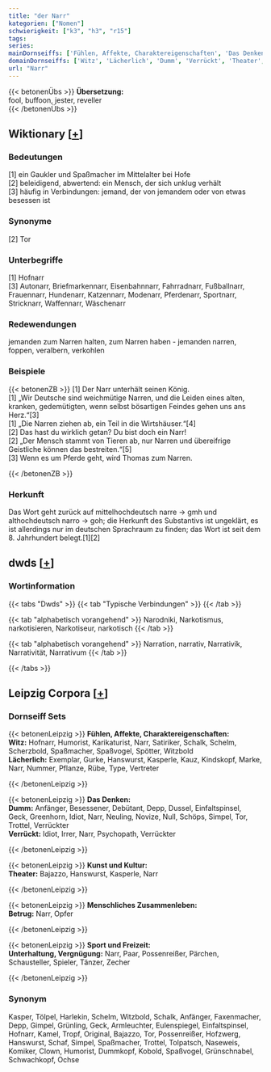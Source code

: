 ```yaml
---
title: "der Narr"
kategorien: ["Nomen"]
schwierigkeit: ["k3", "h3", "r15"]
tags:
series:
mainDornseiffs: ['Fühlen, Affekte, Charaktereigenschaften', 'Das Denken', 'Kunst und Kultur', 'Menschliches Zusammenleben', 'Sport und Freizeit']
domainDornseiffs: ['Witz', 'Lächerlich', 'Dumm', 'Verrückt', 'Theater', 'Betrug', 'Unterhaltung, Vergnügung']
url: "Narr"
---
```


{{< betonenÜbs >}}
**Übersetzung:**  
fool, buffoon, jester, reveller  
{{< /betonenÜbs >}}

## Wiktionary [[+](https://de.wiktionary.org/wiki/Narr)]

### Bedeutungen
[1] ein Gaukler und Spaßmacher im Mittelalter bei Hofe  
[2] beleidigend, abwertend: ein Mensch, der sich unklug verhält  
[3] häufig in Verbindungen: jemand, der von jemandem oder von etwas besessen ist  

### Synonyme
[2] Tor  

### Unterbegriffe
[1] Hofnarr  
[3] Autonarr, Briefmarkennarr, Eisenbahnnarr, Fahrradnarr, Fußballnarr, Frauennarr, Hundenarr, Katzennarr, Modenarr, Pferdenarr, Sportnarr, Stricknarr, Waffennarr, Wäschenarr  

### Redewendungen
jemanden zum Narren halten, zum Narren haben - jemanden narren, foppen, veralbern, verkohlen  

### Beispiele
{{< betonenZB >}}
[1] Der Narr unterhält seinen König.  
[1] „Wir Deutsche sind weichmütige Narren, und die Leiden eines alten, kranken, gedemütigten, wenn selbst bösartigen Feindes gehen uns ans Herz.“[3]  
[1] „Die Narren ziehen ab, ein Teil in die Wirtshäuser.“[4]  
[2] Das hast du wirklich getan? Du bist doch ein Narr!  
[2] „Der Mensch stammt von Tieren ab, nur Narren und übereifrige Geistliche können das bestreiten.“[5]  
[3] Wenn es um Pferde geht, wird Thomas zum Narren.  

{{< /betonenZB >}}
### Herkunft
Das Wort geht zurück auf mittelhochdeutsch narre → gmh und althochdeutsch narro → goh; die Herkunft des Substantivs ist ungeklärt, es ist allerdings nur im deutschen Sprachraum zu finden; das Wort ist seit dem 8. Jahrhundert belegt.[1][2]  



## dwds [[+](https://www.dwds.de/wb/Narr)]

### Wortinformation
{{< tabs "Dwds" >}}
{{< tab "Typische Verbindungen" >}}
{{< /tab >}}

{{< tab "alphabetisch vorangehend" >}}
Narodniki, Narkotismus, narkotisieren, Narkotiseur, narkotisch
{{< /tab >}}

{{< tab "alphabetisch vorangehend" >}}
Narration, narrativ, Narrativik, Narrativität, Narrativum
{{< /tab >}}

{{< /tabs >}}

## Leipzig Corpora [[+](https://corpora.uni-leipzig.de/en/res?word=Narr&corpusId=deu_newscrawl-public_2018)]

### Dornseiff Sets
{{< betonenLeipzig >}}
**Fühlen, Affekte, Charaktereigenschaften:**  
**Witz:** Hofnarr, Humorist, Karikaturist, Narr, Satiriker, Schalk, Schelm, Scherzbold, Spaßmacher, Spaßvogel, Spötter, Witzbold  
**Lächerlich:** Exemplar, Gurke, Hanswurst, Kasperle, Kauz, Kindskopf, Marke, Narr, Nummer, Pflanze, Rübe, Type, Vertreter  

{{< /betonenLeipzig >}}


{{< betonenLeipzig >}}
**Das Denken:**  
**Dumm:** Anfänger, Besessener, Debütant, Depp, Dussel, Einfaltspinsel, Geck, Greenhorn, Idiot, Narr, Neuling, Novize, Null, Schöps, Simpel, Tor, Trottel, Verrückter  
**Verrückt:** Idiot, Irrer, Narr, Psychopath, Verrückter  

{{< /betonenLeipzig >}}


{{< betonenLeipzig >}}
**Kunst und Kultur:**  
**Theater:** Bajazzo, Hanswurst, Kasperle, Narr  

{{< /betonenLeipzig >}}


{{< betonenLeipzig >}}
**Menschliches Zusammenleben:**  
**Betrug:** Narr, Opfer  

{{< /betonenLeipzig >}}


{{< betonenLeipzig >}}
**Sport und Freizeit:**  
**Unterhaltung, Vergnügung:** Narr, Paar, Possenreißer, Pärchen, Schausteller, Spieler, Tänzer, Zecher  

{{< /betonenLeipzig >}}

### Synonym
Kasper, Tölpel, Harlekin, Schelm, Witzbold, Schalk, Anfänger, Faxenmacher, Depp, Gimpel, Grünling, Geck, Armleuchter, Eulenspiegel, Einfaltspinsel, Hofnarr, Kamel, Tropf, Original, Bajazzo, Tor, Possenreißer, Hofzwerg, Hanswurst, Schaf, Simpel, Spaßmacher, Trottel, Tolpatsch, Naseweis, Komiker, Clown, Humorist, Dummkopf, Kobold, Spaßvogel, Grünschnabel, Schwachkopf, Ochse

